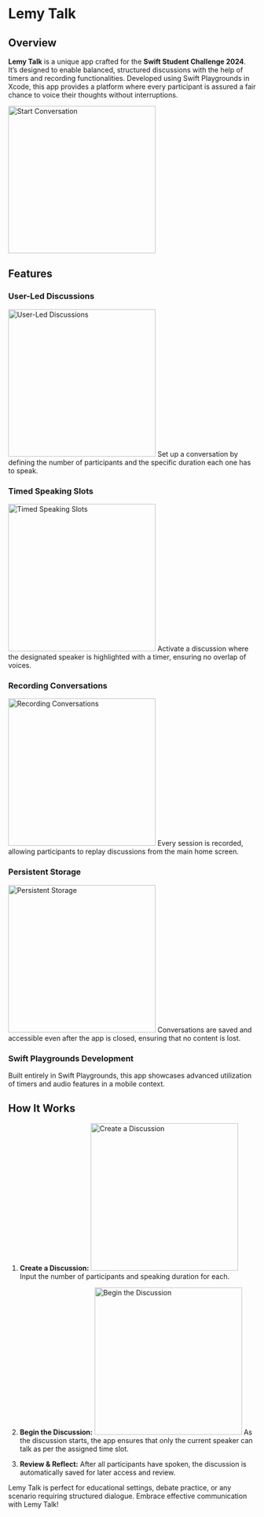 # Lemy Talk

## Overview

**Lemy Talk** is a unique app crafted for the **Swift Student Challenge 2024**. It’s designed to enable balanced, structured discussions with the help of timers and recording functionalities. Developed using Swift Playgrounds in Xcode, this app provides a platform where every participant is assured a fair chance to voice their thoughts without interruptions.

<img src="IMG_0156.png" alt="Start Conversation" width="300"/>

## Features

### User-Led Discussions
<img src="IMG_0156.png" alt="User-Led Discussions" width="300"/>
Set up a conversation by defining the number of participants and the specific duration each one has to speak.

### Timed Speaking Slots
<img src="IMG_0158.png" alt="Timed Speaking Slots" width="300"/>
Activate a discussion where the designated speaker is highlighted with a timer, ensuring no overlap of voices.

### Recording Conversations
<img src="IMG_0156.png" alt="Recording Conversations" width="300"/>
Every session is recorded, allowing participants to replay discussions from the main home screen.

### Persistent Storage
<img src="IMG_0157.png" alt="Persistent Storage" width="300"/>
Conversations are saved and accessible even after the app is closed, ensuring that no content is lost.

### Swift Playgrounds Development
Built entirely in Swift Playgrounds, this app showcases advanced utilization of timers and audio features in a mobile context.

## How It Works

1. **Create a Discussion:** 
   <img src="IMG_0157.png" alt="Create a Discussion" width="300"/>
   Input the number of participants and speaking duration for each.

2. **Begin the Discussion:**
   <img src="IMG_0158.png" alt="Begin the Discussion" width="300"/>
   As the discussion starts, the app ensures that only the current speaker can talk as per the assigned time slot.

3. **Review & Reflect:**
   After all participants have spoken, the discussion is automatically saved for later access and review.

Lemy Talk is perfect for educational settings, debate practice, or any scenario requiring structured dialogue. Embrace effective communication with Lemy Talk!
